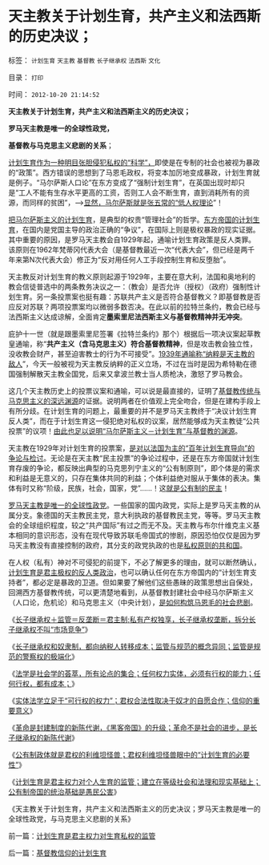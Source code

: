 # 天主教关于计划生育，共产主义和法西斯的历史决议；

标签： `计划生育` `天主教` `基督教` `长子继承权` `法西斯` `文化` 

目录： `打印`

时间： `2012-10-20 21:14:52`

**天主教关于计划生育，共产主义和法西斯主义的历史决议；**

**罗马天主教是唯一的全球性政党，**

**基督教与马克思主义悲剧的关系**；

[计划生育作为一种明目张胆侵犯私权的“科学”，](../../../2012/8/27/生育自由是私有权力！天经地义！.md)即使是在专制的社会也被视为暴政的“政策”。西方错误的思想到了马恩毛政权，将变本加厉地变成暴政，计划生育就是例子。“马尔萨斯人口论”在东方变成了“强制计划生育”，在英国出现时却只是“工人不能有生存水平更高的工资，否则工人会不断生育，直到消耗所有的资源，而同样的贫困”，——>[显然，马尔萨斯就是张五常的“低人权理论](../../../2008/7/25/请不要把奴隶岗位当成就业.md)”！

[把马尔萨斯主义的计划生育](../../../2011/10/3/公民人口本身就是市场经济最大的财富.md)，是典型的权贵“管理社会”的哲学。[东方帝国的计划生育](../../../2010/12/25/计划生育正令整个中国社会瓦解.md)，在国内是党国主导的政治正确的“争议”，在国际上则是极权暴政的现实证据。其中重要的原因，是罗马天主教会自1929年起，通喻计划生育政策是反人类罪。该原则在1962年梵蒂冈代表大会（是基督教最近一次“代表大会”，但已经是两千年来第N次代表大会）修正为“反对用任何人工手段控制生育和反堕胎”。

天主教反对计划生育的教义原则起源于1929年，主要在意大利，法国和奥地利的教会信徒普选中的两条教务决议之一：（教会）是否允许（授权）（政府）强制性计划生育。另一条投票案也挺有趣：苏联共产主义是否符合基督教义？即基督教是否应反对苏联？两项投票案均以微弱多数否决。在此以前的拉特兰条约，教会已经与法西斯主义达成谅解，全面肯定**墨索里尼法西斯主义与基督教精神并无冲突**。

庇护十一世（就是跟墨索里尼签署《拉特兰条约》那个）根据后一项决议案起草教皇通喻，称“**共产主义（含马克思主义）符合基督教精神**，但是攻击教会独立性，没收教会财产，甚至迫害教士的行为不可接受”。[1939年通喻称“纳粹是天主教的敌人](../../../2012/10/1/基督教和马克思主义和“资产阶级造的谣”.md)”，今天一般被视为天主教反纳粹的正义立场，不过在当时是因为希特勒在德国强制解散天主教全国党，后来又拿波兰教士当人质枪决，激怒了罗马教会。

这几个天主教历史上的投票议案和通喻，可以说是最直接的，证明了[基督教传统与马克思主义的深远渊源](../../../2012/10/5/马克思主义在西方传统中根基深厚.md)的证据。说明两者在价值观上完全吻合，但是在建构手段上有所分歧。在计划生育的问题上，最重要的并不是罗马天主教终于“决议计划生育反人类”，而在于计划生育这一侵犯绝对私权的议案，居然能够成为天主教徒“公共投票”的议项！[由此也足以说明“马尔萨斯主义－计划生育”与基督教的渊源](../../../2011/10/23/占用了国家的土地，贪污了自已的生命.md)。

天主教在1929年对计划生育的投票案，[是对以法国为主的“百年计划生育导向”的争论与检讨](../../../2012/9/21/对英国的崇拜和法国的自卑和中国.md)。无论是在天主教“民主投票”的争论过程中，还是在东方帝国就计划生育存废的争论，都反映出典型的马克思列宁主义的“公有制原则”，即个体是的需求和利益是无意义的，只存在集体共同的利益；个体利益绝对服从于集体的表决。集体有时又称“阶级，民族，社会，国家，党”……！这[就是公有制的民主](../../../2012/1/3/阿罗定理“愚民总是大多数”与民主素质无关.md)！

[罗马天主教是唯一的全球性政党](../../../2009/6/14/西教信仰人士不应以传教为目的参与中国政治生活.md)。一些国家的国内政党，实际上是罗马天主教的从属分支。象德国的天主教民主党，意大利执政的基督教民主党，等等。罗马天主教会的全球组织程度，较之“共产国际”有过之而无不及。天主教与布尔什维克主义基本相同的意识形态，没有在现代导致苏联毛帝国式的惨剧，原因恐怕仅仅是因为罗马天主教没有直接控制的政府，其分支的政党执政的也是[私权原则的共和国](../../../2012/9/10/革命有害无益，阻碍了民主社会的形成.md)。

在人权（私有）神对不可侵犯的前提下，不必了解更多的理由，就可以断然确认，[计划生育是君主极权的反人类政治](../../../2010/12/24/计划生育是计划经济的灾难；.md)，也可以确认任何在东方帝国内的“计划生育支持者”，都必定是暴政的卫道。但如果要了解他们这些愚昧的政策思想出自保处，回溯西方基督教传统，可以更清楚地看到，从基督教封建社会中经马尔萨斯主义（人口论，危机论）和马克思主义（中央计划），[是如何构筑马恩毛的社会悲剧](http://hi.baidu.com/darthchn/item/a41d39f7ba6f130d84d2782e)。

《[长子继承权＋监管＝反垄断＝君主制;私有产权独享，长子继承权垄断，拆分长子继承权不叫“市场竞争”](../../../2012/10/18/长子继承权＋监管＝反垄断＝君主制;.md)》

《[长子继承权和奴隶制，都向纳税人转移成本；监管与规范的概念异同；监管是规范的警察权的极端化](../../../2012/10/18/监管与规范的概念异同；监管是规范的警察权的极端化；.md)》

《[法学是社会学的荟萃，所有论点的集合；任何权力实体，必须有行权的能力；任何行权，都有成本；](../../../2012/10/19/法学是社会学的荟萃，所有论点的集合.md)》

《[实体法学立足于“可行权的权力”；君权合法性取决于奴才的自愿合作；信仰的重要意义](../../../2012/10/19/君权合法性取决于奴才的自愿合作；信仰的重要意义.md)》

《[革命是封建制度的新陈代谢，《黑客帝国》的升级；革命不是社会的进步，是长子继承权的新陈代谢](../../../2012/10/19/革命是封建制度的新陈代谢，《黑客帝国》“升级”的启示.md)》

《[公有制政体就是君权的利维坦怪兽；君权利维坦怪兽眼中的“计划生育的必要性”](../../../2012/10/20/君权利维坦怪兽眼中的“计划生育的必要性”.md)》

《[计划生育是君主权力对个人生育的监管；建立在等级社会和法理和现实基础上；公有制帝国的统治基础是愚民公害](../../../2012/10/20/计划生育是君主权力对生育私权的监管.md)》

《天主教关于计划生育，共产主义和法西斯主义的历史决议；罗马天主教是唯一的全球性政党，与马克思主义悲剧的关系》



前一篇：[计划生育是君主权力对生育私权的监管](../../../2012/10/20/计划生育是君主权力对生育私权的监管.md)

后一篇：[基督教信仰的计划生育](../../../2012/10/22/基督教信仰的计划生育.md)